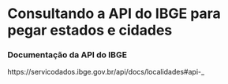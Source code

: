 <h1> Consultando a API do IBGE para pegar estados e cidades</h1>

<h3> Documentação da API do IBGE</h3>
https://servicodados.ibge.gov.br/api/docs/localidades#api-_